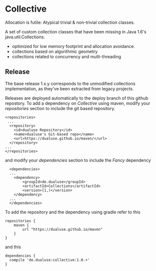 # Collective
Allocation is futile: Atypical trivial & non-trivial collection classes.

A set of custom collection classes that have been missing in Java 1.6's java.util.Collections.
* optimized for low memory footprint and allocation avoidance.
* collections based on algorithmic geometry
* collections related to concurrency and multi-threading



Release
-------

The base release 1.x.y corresponds to the unmodified collections implementation, as they've been extracted from legacy projects.


Releases are deployed automatically to the deploy branch of this github repostory. 
To add a dependency on *Collective* using maven, modify your *repositories* section to include the git based repository.

	<repositories>
	 ...
	  <repository>
	    <id>dualuse Repository</id>
	    <name>dualuse's Git-based repo</name>
	    <url>https://dualuse.github.io/maven/</url>
	  </repository>
	...
	</repositories>
	
and modify your *dependencies* section to include the *Fancy* dependency
 
	  <dependencies>
	  ...
	  	<dependency>
	  		<groupId>de.dualuse</groupId>
	  		<artifactId>Collections</artifactId>
	  		<version>[1,)</version>
	  	</dependency>
	  ...
	  </dependencies>


To add the repository and the dependency using gradle refer to this

	repositories {
	    maven {
	        url "https://dualuse.github.io/maven"
	    }
	}

and this

	dependencies {
	  compile 'de.dualuse:collective:1.0.+'
	}
